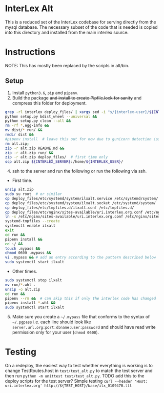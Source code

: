 # InterLex Alt
This is a reduced set of the InterLex codebase for serving directly
from the mysql database. The necessary subset of the code that is needed
is copied into this directory and installed from the main interlex source.

# Instructions
NOTE: This has mostly been replaced by the scripts in alt/bin.
## Setup
1. Install `python3.6`, `pip` and `pipenv`.
2. Build the package ~~and install to create Pipfile.lock for sanity~~
and compress this folder for deployment.
```bash
grep -rl interlex deploy_files/ | xargs sed -i "s/{interlex-user}/${INTERLEX_USER}/g" &&
python setup.py bdist_wheel --universal &&
python setup.py clean --all &&
rm -rf *.egg-info &&
mv dist/* run/ &&
rmdir dist &&
#pipenv install  # leave this out for now due to gunicorn detection issues
rm alt.zip;
zip -r alt.zip README.md &&
zip -r alt.zip run/ &&
zip -r alt.zip deploy_files/  # first time only
scp alt.zip ${INTERLEX_SERVER}:/home/${INTERLEX_USER}/
```
4. ssh to the server and run the following or run the following via ssh.
* First time.
```bash
unzip alt.zip
sudo su root  # or similar
cp deploy_files/etc/systemd/system/ilxalt.service /etc/systemd/system/
cp deploy_files/etc/systemd/system/ilxalt.socket /etc/systemd/system/
cp deploy_files/etc/tmpfiles.d/ilxalt.conf /etc/tmpfiles.d/
cp deploy_files/etc/nginx/sites-available/uri.interlex.org.conf /etc/nginx/sites-available/ # carful here
ln -s /etc/nginx/sites-available/uri.interlex.org.conf /etc/nginx/sites-enabled/uri.interlex.org.conf
systemd-tmpfiles --create
systemctl enable ilxalt
exit
cd run &&
pipenv install &&
cd ~/ &&
touch .mypass &&
chmod 0600 .mypass &&
vi .mypass && # add an entry according to the pattern described below
sudo systemctl start ilxalt
```
* Other times.
```bash
sudo systemctl stop ilxalt
mv run/*.whl .
unzip -o alt.zip
cd run &&
pipenv --rm &&  # can skip this if only the interlex code has changed
pipenv install *.whl &&
sudo systemctl start ilxalt
```
5. Make sure you create a `~/.mypass` file that conforms to the syntax of `~/.pgpass`
i.e. each line should look like `server.url.org:port:dbname:user:password` and should
have read write permission only for your user (`chmod 0600`).

# Testing
On a redeploy, the easiest way to test whether everything is working is to change
TestRoutes.host in `test/test_alt.py` to match the test server and then run
`python -m unittest test/test_alt.py`. TODO add this to the deploy scripts for the test server?
Simple testing `curl --header 'Host: uri.interlex.org' http://${TEST_HOST}/base/ilx_0109470.ttl`
